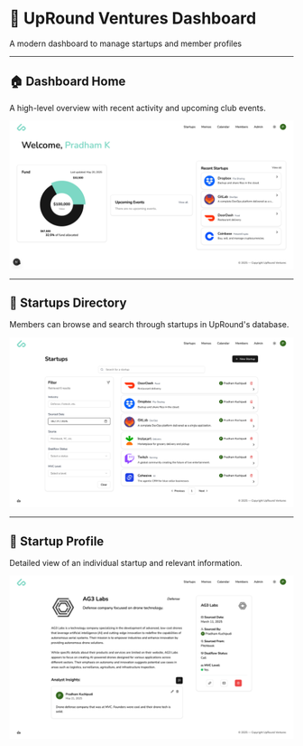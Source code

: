 # 🚀 UpRound Ventures Dashboard

A modern dashboard to manage startups and member profiles

---

## 🏠 Dashboard Home

A high-level overview with recent activity and upcoming club events.

![Dashboard Home](images/dashboard_home.png)

---

## 🚀 Startups Directory

Members can browse and search through startups in UpRound's database.

![Startups Page](images/dashboard_startups.png)

---

## 👤 Startup Profile

Detailed view of an individual startup and relevant information.

![Startup Profile](images/dashboard_profile.png)